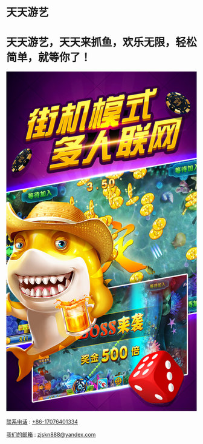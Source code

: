 # 天天游艺

天天游艺，天天来抓鱼，欢乐无限，轻松简单，就等你了！
====

![image](https://github.com/yay604882/TianTainYouYI/blob/master/ttyy.jpg)



[联系电话](+86-17076401334) : [+86-17076401334](+86-17076401334)

[我们的邮箱](zjskn888@yandex.com) : [zjskn888@yandex.com](zjskn888@yandex.com)
